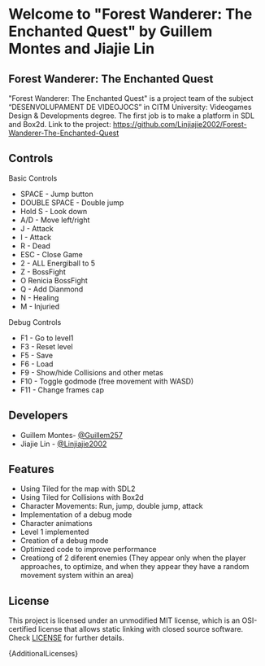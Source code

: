 # Welcome to "Forest Wanderer: The Enchanted Quest" by Guillem Montes and Jiajie Lin

## Forest Wanderer: The Enchanted Quest

"Forest Wanderer: The Enchanted Quest" is a project team of the subject “DESENVOLUPAMENT DE VIDEOJOCS” in CITM University: Videogames Design & Developments degree. The first job is to make a platform in SDL and Box2d.
Link to the project: https://github.com/Linjiajie2002/Forest-Wanderer-The-Enchanted-Quest

## Controls

Basic Controls

- SPACE - Jump button
- DOUBLE SPACE - Double jump
- Hold S - Look down
- A/D - Move left/right
- J - Attack
- I - Attack
- R - Dead
- ESC - Close Game
- 2 - ALL Energiball to 5
- Z - BossFight
- O Renicia BossFight
- Q - Add Dianmond
- N - Healing
- M - Injuried

Debug Controls

- F1 - Go to level1
- F3 - Reset level
- F5 - Save
- F6 - Load
- F9 - Show/hide Collisions and other metas
- F10 - Toggle godmode (free movement with WASD)
- F11 - Change frames cap




## Developers

 - Guillem Montes- [@Guillem257](https://github.com/Guillem257)
 - Jiajie Lin - [@Linjiajie2002](https://github.com/Linjiajie2002)

## Features

- Using Tiled for the map with SDL2
- Using Tiled for Collisions with Box2d
- Character Movements: Run, jump, double jump, attack
- Implementation of a debug mode
- Character animations
- Level 1 implemented
- Creation of a debug mode
- Optimized code to improve performance
- Creationg of 2 diferent enemies (They appear only when the player approaches, to optimize, and when they appear they have a random movement system within an area)

## License

This project is licensed under an unmodified MIT license, which is an OSI-certified license that allows static linking with closed source software. Check [LICENSE](LICENSE) for further details.

{AdditionalLicenses}

